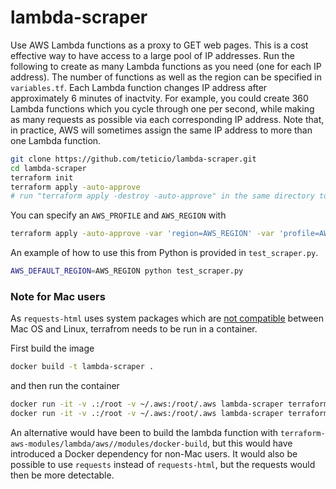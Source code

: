 # lambda-scraper

Use AWS Lambda functions as a proxy to GET web pages. This is a cost effective way to have access to a large pool of IP addresses. Run the following to create as many Lambda functions as you need (one for each IP address). The number of functions as well as the region can be specified in `variables.tf`. Each Lambda function changes IP address after approximately 6 minutes of inactvity. For example, you could create 360 Lambda functions which you cycle through one per second, while making as many requests as possible via each corresponding IP address. Note that, in practice, AWS will sometimes assign the same IP address to more than one Lambda function.

```bash
git clone https://github.com/teticio/lambda-scraper.git
cd lambda-scraper
terraform init
terraform apply -auto-approve
# run "terraform apply -destroy -auto-approve" in the same directory to tear all this down again
```

You can specify an `AWS_PROFILE` and `AWS_REGION` with

```bash
terraform apply -auto-approve -var 'region=AWS_REGION' -var 'profile=AWS_PROFILE'
```

An example of how to use this from Python is provided in `test_scraper.py`.

```bash
AWS_DEFAULT_REGION=AWS_REGION python test_scraper.py
```

### Note for Mac users

As `requests-html` uses system packages which are [not compatible](https://stackoverflow.com/questions/76579248/unable-to-import-module-lambda-function-cannot-import-name-etree-from-lxml#:~:text=1%20Answer&text=This%20is%20happening%20because%20lxml,is%20(Amazon%20Linux%202)) between Mac OS and Linux, terrafrom needs to be run in a container.

First build the image

```bash
docker build -t lambda-scraper .
```

and then run the container

```bash
docker run -it -v .:/root -v ~/.aws:/root/.aws lambda-scraper terraform init
docker run -it -v .:/root -v ~/.aws:/root/.aws lambda-scraper terraform apply -auto-approve
```

An alternative would have been to build the lambda function with `terraform-aws-modules/lambda/aws//modules/docker-build`, but this would have introduced a Docker dependency for non-Mac users. It would also be possible to use `requests` instead of `requests-html`, but the requests would then be more detectable.
